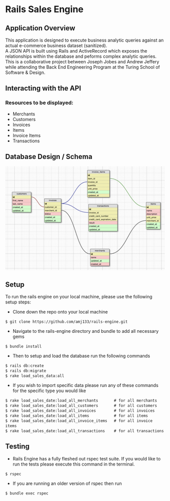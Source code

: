 # Rails Sales Engine
## Application Overview
This application is designed to execute business analytic queries against an actual e-commerce business dataset (sanitized).  
A JSON API is built using Rails and ActiveRecord which exposes the relationships within the database and peforms complex analytic queries.  This is a collaborative project between Joseph Jobes and Andrew Jeffery while attending the Back End Engineering Program at the Turing School of Software & Design.  

## Interacting with the API
### Resources to be displayed:
* Merchants
* Customers
* Invoices
* Items
* Invoice Items
* Transactions

## Database Design / Schema
![alt text](public/schema.png)

## Setup
To run the rails engine on your local machine, please use the following setup steps:

* Clone down the repo onto your local machine
```
$ git clone https://github.com/amj133/rails-engine.git
```
* Navigate to the rails-engine directory and bundle to add all necessary gems
```
$ bundle install
```
* Then to setup and load the database run the following commands
```
$ rails db:create
$ rails db:migrate
$ rake load_sales_data:all
```
* If you wish to import specific data please run any of these commands for the specific type you would like
```
$ rake load_sales_date:load_all_merchants       # for all merchants
$ rake load_sales_date:load_all_customers       # for all customers
$ rake load_sales_date:load_all_invoices        # for all invoices
$ rake load_sales_date:load_all_items           # for all items
$ rake load_sales_date:load_all_invoice_items   # for all invoice items
$ rake load_sales_date:load_all_transactions    # for all transactions
```

## Testing 
* Rails Engine has a fully fleshed out rspec test suite. If you would like to run the tests please execute this command in the terminal.
```
$ rspec
```
* If you are running an older version of rspec then run
```
$ bundle exec rspec
```
